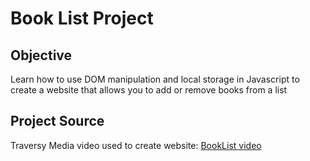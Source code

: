 <h1>Book List Project</h1>
<h2>Objective</h2>
Learn how to use DOM manipulation and local storage in Javascript to create a website that allows you to add or remove books from a list
<h2>Project Source</h2>
Traversy Media video used to create website: <a href="https://www.youtube.com/watch?v=JaMCxVWtW58">BookList video</a>
